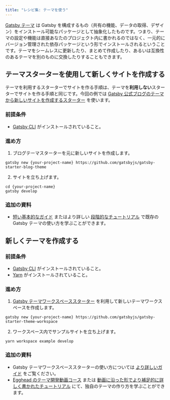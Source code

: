 ```yaml
---
title: "レシピ集: テーマを使う"
---
```


[Gatsby テーマ](/docs/themes/what-are-gatsby-themes) は Gatsby を構成するもの（共有の機能、データの取得、デザイン）をインストール可能なパッケージとして抽象化したものです。つまり、テーマの設定や機能は直接あなたのプロジェクト内に書かれるのではなく、一元的にバージョン管理された依存パッケージという形でインストールされるということです。テーマをシームレスに更新したり、まとめて作成したり、あるいは互換性のあるテーマを別のものに交換したりすることもできます。

## テーマスターターを使用して新しくサイトを作成する

テーマを利用するスターターでサイトを作る手順は、テーマを**利用しない**スターターでサイトを作る手順と同じです。今回の例では [Gatsby 公式ブログのテーマから新しいサイトを作成するスターター](https://github.com/gatsbyjs/gatsby-starter-blog-theme) を使います。

### 前提条件

- [Gatsby CLI](/docs/gatsby-cli) がインストールされていること。

### 進め方

1. ブログテーマスターターを元に新しいサイトを作成します。

```shell
gatsby new {your-project-name} https://github.com/gatsbyjs/gatsby-starter-blog-theme
```

2. サイトを立ち上げます。

```shell
cd {your-project-name}
gatsby develop
```

### 追加の資料

- [短い基本的なガイド](/docs/themes/using-a-gatsby-theme) またはより詳しい [段階的なチュートリアル](/tutorial/using-a-theme) で既存の Gatsby テーマの使い方を学ぶことができます。

## 新しくテーマを作成する

<EggheadEmbed
  lessonLink="https://egghead.io/lessons/gatsby-use-the-gatsby-theme-workspace-starter-to-begin-building-a-new-theme"
  lessonTitle="Use the Gatsby Theme Workspace Starter to Begin Building a New Theme"
/>

### 前提条件

- [Gatsby CLI](/docs/gatsby-cli) がインストールされていること。
- [Yarn](https://yarnpkg.com/ja/docs/install#mac-stable) がインストールされていること。

### 進め方

1. [Gatsby テーマワークスペーススターター](https://github.com/gatsbyjs/gatsby-starter-theme-workspace) を利用して新しいテーマワークスペースを作成します。

```shell
gatsby new {your-project-name} https://github.com/gatsbyjs/gatsby-starter-theme-workspace
```

2. ワークスペース内でサンプルサイトを立ち上げます。

```shell
yarn workspace example develop
```

### 追加の資料

- Gatsby テーマワークスペーススターターの使い方については [より詳しいガイド](/docs/themes/building-themes/) をご覧ください。
- [Egghead のテーマ開発動画コース](https://egghead.io/courses/gatsby-theme-authoring) または [動画に沿った形でより補足的に詳しく書かれたチュートリアル](/tutorial/building-a-theme) にて、独自のテーマの作り方を学ぶことができます。
